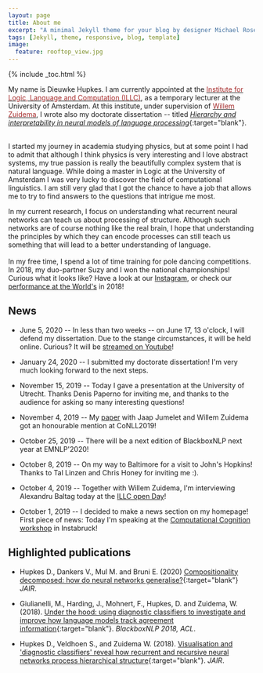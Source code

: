 ```yaml
---
layout: page
title: About me
excerpt: "A minimal Jekyll theme for your blog by designer Michael Rose."
tags: [Jekyll, theme, responsive, blog, template]
image:
  feature: rooftop_view.jpg
---
```


{% include _toc.html %}

My name is Dieuwke Hupkes.
I am currently appointed at the <a href="http:/illc.uva.nl" target="_blank"><font color="brown">Institute for Logic, Language and Computation (ILLC)</font></a>, as a temporary lecturer at the University of Amsterdam.
At this institute, under supervision of <a href="https://staff.fnwi.uva.nl/w.zuidema/" target="_blank"><font color="brown">Willem Zuidema</font></a>, I wrote also my doctorate dissertation -- titled [<i>Hierarchy and interpretability in neural models of language processing</i>](https://pure.uva.nl/ws/files/48164248/Thesis.pdf){:target="blank"}.
<br /><br />


I started my journey in academia studying physics, but at some point I had to admit that although I think physics is very interesting and I love abstract systems, my true passion is really the beautifully complex system that is natural language.
While doing a master in Logic at the University of Amsterdam I was very lucky to discover the field of computational linguistics.
I am still very glad that I got the chance to have a job that allows me to try to find answers to the questions that intrigue me most.

In my current research, I focus on understanding what recurrent neural networks can teach us about processing of structure. 
Although such networks are of course nothing like the real brain, I hope that understanding the principles by which they can encode processes can still teach us something that will lead to a better understanding of language. 
<br /><br />
In my free time, I spend a lot of time training for pole dancing competitions. 
In 2018, my duo-partner Suzy and I won the national championships!
Curious what it looks like?
Have a look at our <a href="https://www.instagram.com/duo_polenotti/" target="_blank">Instagram</a>, or check our <a href="https://www.youtube.com/watch?v=ylr0YnVzjOg&t=158s" target="_blank">performance at the World's</a> in 2018!

## News

- June 5, 2020 -- In less than two weeks -- on June 17, 13 o'clock, I will defend my dissertation. Due to the stange circumstances, it will be held online. Curious? It will be <a href="https://www.youtube.com/watch?v=aRTXv5MWmb8&feature=youtu.be">streamed on Youtube</a>!

- January 24, 2020 -- I submitted my doctorate dissertation! I'm very much looking forward to the next steps.

- November 15, 2019 -- Today I gave a presentation at the University of Utrecht. Thanks Denis Paperno for inviting me, and thanks to the audience for asking so many interesting questions!

- November 4, 2019 -- My <a href="https://www.aclweb.org/anthology/K19-1001.pdf" target="_blank">paper</a> with Jaap Jumelet and Willem Zuidema got an honourable mention at CoNLL2019!

- October 25, 2019 -- There will be a next edition of BlackboxNLP next year at EMNLP'2020!

- October 8, 2019 -- On my way to Baltimore for a visit to John's Hopkins! Thanks to Tal Linzen and Chris Honey for inviting me :).

- October 4, 2019 -- Together with Willem Zuidema, I'm interviewing Alexandru Baltag today at the <a href="https://www.illc.uva.nl/AbouttheILLC/Activities/ILLC-Open-Day/ILLC-Open-Day-2019/" target="_blank">ILLC open Day</a>!

- October 1, 2019 -- I decided to make a news section on my homepage! First piece of news: Today I'm speaking at the <a href="http://www.comco2019.com/" target="_blank">Computational Cognition workshop</a> in Instabruck!  
  

## Highlighted publications 

* Hupkes D., Dankers V., Mul M. and Bruni E. (2020)
[Compositionality decomposed: how do neural networks generalise?](https://jair.org/index.php/jair/article/view/11674/26576){:target="blank"}
*JAIR*.

* Giulianelli, M., Harding, J., Mohnert, F., Hupkes, D. and Zuidema, W. (2018). 
[Under the hood: using diagnostic classifiers to investigate and improve how language models track agreement information](http://aclweb.org/anthology/W18-5426){:target="blank"}.
*BlackboxNLP 2018, ACL*.

* Hupkes D., Veldhoen S., and Zuidema W. (2018). [Visualisation and 'diagnostic classifiers' reveal how recurrent and recursive neural networks process hierarchical structure](https://jair.org/index.php/jair/article/view/11196/26408){:target="blank"}.
*JAIR*.
